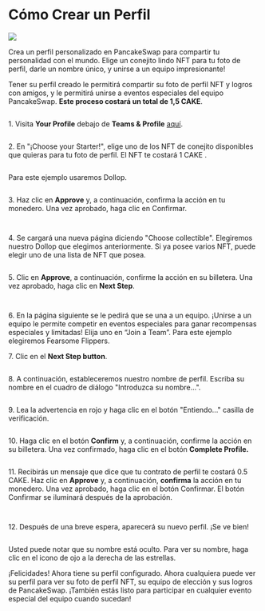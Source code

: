 # Cómo Crear un Perfil

![](<../../.gitbook/assets/docs-masthead (4).png>)

Crea un perfil personalizado en PancakeSwap para compartir tu personalidad con el mundo. Elige un conejito lindo NFT para tu foto de perfil, darle un nombre único, y unirse a un equipo impresionante!

Tener su perfil creado le permitirá compartir su foto de perfil NFT y logros con amigos, y le permitirá unirse a eventos especiales del equipo PancakeSwap. **Este proceso costará un total de 1,5 CAKE**.

<figure><img src="../../.gitbook/assets/image (178).png" alt=""><figcaption></figcaption></figure>

1\. Visita **Your Profile** debajo de **Teams & Profile** [aquí](https://pancakeswap.finance/profile).

<figure><img src="../../.gitbook/assets/image (8) (2).png" alt=""><figcaption></figcaption></figure>

2\. En "¡Choose your Starter!", elige uno de los NFT de conejito disponibles que quieras para tu foto de perfil. El NFT te costará 1 CAKE .&#x20;

<figure><img src="../../.gitbook/assets/image (17).png" alt=""><figcaption></figcaption></figure>

Para este ejemplo usaremos Dollop.&#x20;

<figure><img src="../../.gitbook/assets/image (4) (1) (2).png" alt=""><figcaption></figcaption></figure>

3\. Haz clic en **Approve** y, a continuación, confirma la acción en tu monedero. Una vez aprobado, haga clic en Confirmar.

<figure><img src="../../.gitbook/assets/image (6) (1) (1).png" alt=""><figcaption></figcaption></figure>

<figure><img src="../../.gitbook/assets/image (1) (2) (3).png" alt=""><figcaption></figcaption></figure>

4\. Se cargará una nueva página diciendo "Choose collectible". Elegiremos nuestro Dollop que elegimos anteriormente. Si ya posee varios NFT, puede elegir uno de una lista de NFT que posea.

<figure><img src="../../.gitbook/assets/image (179).png" alt=""><figcaption></figcaption></figure>

5\. Clic en **Approve**, a continuación, confirme la acción en su billetera. Una vez aprobado, haga clic en  **Next Step**.

<figure><img src="../../.gitbook/assets/image (11) (5).png" alt=""><figcaption></figcaption></figure>

<figure><img src="../../.gitbook/assets/image (5) (1) (1).png" alt=""><figcaption></figcaption></figure>

6\. En la página siguiente se le pedirá que se una a un equipo. ¡Unirse a un equipo le permite competir en eventos especiales para ganar recompensas especiales y limitadas! Elija uno en “Join a Team”. Para este ejemplo elegiremos Fearsome Flippers.

7\. Clic en el **Next Step button**.

<figure><img src="../../.gitbook/assets/image (201).png" alt=""><figcaption></figcaption></figure>

8\. A continuación, estableceremos nuestro nombre de perfil. Escriba su nombre en el cuadro de diálogo "Introduzca su nombre...".

<figure><img src="../../.gitbook/assets/image (204).png" alt=""><figcaption></figcaption></figure>

9\. Lea la advertencia en rojo y haga clic en el botón "Entiendo..." casilla de verificación.

<figure><img src="../../.gitbook/assets/image (7) (2).png" alt=""><figcaption></figcaption></figure>

10\. Haga clic en el botón **Confirm** y, a continuación, confirme la acción en su billetera. Una vez confirmado, haga clic en el botón **Complete Profile.**&#x20;

<figure><img src="../../.gitbook/assets/image (10) (1).png" alt=""><figcaption></figcaption></figure>



11\. Recibirás un mensaje que dice que tu contrato de perfil te costará 0.5 CAKE. Haz clic en **Approve** y, a continuación, **confirma** la acción en tu monedero. Una vez aprobado, haga clic en el botón Confirmar. El botón Confirmar se iluminará después de la aprobación.

<figure><img src="../../.gitbook/assets/image (1) (6).png" alt=""><figcaption></figcaption></figure>

<figure><img src="../../.gitbook/assets/image (203).png" alt=""><figcaption></figcaption></figure>

12\. Después de una breve espera, aparecerá su nuevo perfil. ¡Se ve bien!

<figure><img src="../../.gitbook/assets/image (3) (1) (2).png" alt=""><figcaption></figcaption></figure>

Usted puede notar que su nombre está oculto. Para ver su nombre, haga clic en el icono de ojo a la derecha de las estrellas.

¡Felicidades! Ahora tiene su perfil configurado. Ahora cualquiera puede ver su perfil para ver su foto de perfil NFT, su equipo de elección y sus logros de PancakeSwap. ¡También estás listo para participar en cualquier evento especial del equipo cuando sucedan!
